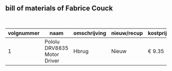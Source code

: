 ## bill of materials of Fabrice Couck
<br />

|volgnummer|naam|omschrijving|nieuw/recup|kostprijs/stuk|aantal|subtotaal|
|----------|----|------------|-----------|--------------|------|---------|
|         1|   Pololu DRV8835 Motor Driver | Hbrug           |  Nieuw         | € 9.35              |   1   |  € 9.35       |
